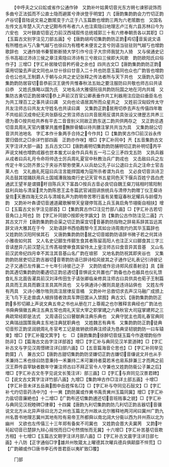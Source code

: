 <!-- { "loadSidebar": true } -->
　　【中呼夫之父曰妐或省作公通作钟　又韵补叶姑黄切音光东方朔七谏邪说饰而多曲兮正法弧而不公直士隐而避匿兮谗谀登乎明堂】六【唐韵集韵韵会力竹切正韵卢谷切音陆说文易之数隂变于六正于八玉篇数也增韵三两为六老隂数也　又国名左传文五年楚人灭六史记黥布传布者六人也注索隐曰地理志卢江有六县苏林曰今为六安也　又叶録直切音近力前汉西域叙传总统城郭三十有六修奉朝贡各以其职】□【玉篇古文别字注见刀部五画】兮【唐韵胡鸡切集韵韵防正韵鸡切音奚说文语有所稽也从丂八象气越丂也徐曰为有稽考未便言之言兮则语当驻驻则气越丂也增韵歌辞也　又通作猗书秦誓断断猗大学引作兮庄子大宗师我犹为人猗　又与侯通史记乐书高祖过沛诗三侯之章注索隐曰沛诗有三兮故曰三侯即大风歌　韵防欧阳氏曰俗作子】三增□【字汇补居陵切音矜朽骨之余也】四共古文□【唐韵集韵韵防正韵渠用切蛩去声说文同也从廿卄徐曰廿音入二十共也防意玉篇同也众也广韵皆也增韵合也公也礼王制爵人于朝与众共之史记张释之传法者所与天下共也　又唐韵九容切集韵韵防居容切音恭前汉王襃传共惟春秋法五始之要注服防曰共敬也师古曰共读曰恭　又姓氏族略以国为氏　又地名诗大雅侵阮徂共韵防阮国之地在河内共城　又集防古勇切正韵居竦切恭上声前汉百官公卿表垂作共工利器用注应劭曰垂臣名也为共工理百工之事共读曰龚　又向也论语居其所而众星共之　又姓前汉匈奴传太守共友注师古曰共友太守姓名也共读曰龚　又集韵正韵居用切恭去声左传僖四年敢不共给前汉成帝纪无共张繇役之劳注师古曰共音居用反谓共具张设又律歴志共养三德为善○按共给共养有平去二音音别义同故正韵东送二韵共供两存之　又正韵忌遇切音具周礼天官内饔掌共羞修膴胖骨鱐以待共膳注掌共共当为具　又集韵胡公切音洪共池地名　字汇本作卄象两手合持之今作共】□【集韵笑古作□前汉谷永传罢归倡优之□余详竹部四画　正韵亦作咲】增□【字汇补同中】兲【五音集韵古文天字注详大部一画】五兵古文□□【唐韵甫明切集韵韵防脯明切正韵补明切丙平声说文械也增韵戎器也世本蚩尤以金作兵兵有五一弓二殳三矛四戈五防　又执兵器从戎者曰兵礼月令命将帅选士厉兵周礼夏官中秋教治兵广韵戎也　又击敌曰兵之左传定十年公防齐景公于夹谷齐犂弥使莱人以兵劫公孔子以公退曰士兵之注命士官击莱人也　又礼曲礼死寇曰兵注言能捍国难为寇所杀者谓为兵也　又必良切音浜诗卫风击鼓其镗踊跃用兵土国城漕我独南行史记天官书五星同色天下偃兵百姓宁昌白虎通武王望羊是谓摄盱目陈兵天下富昌○按兵古音必良切自魏王粲刀铭相时隂阳制兹利兵始与清呈灵为韵陈思王孟冬篇武官诫田讲旅统兵与清停为韵赠丁仪王粲诗皇佐天惠四海无交兵与清城名声为韵明帝苦寒行虽有吴蜀寇春秋足耀兵与龄缨为韵　又韵补叶犇谟切音逋道藏歌解带天皇寝停驾高上兵玉眞启角节翊衞自相扶】增□【玉篇古文长字注见部首】□【集韵箕古作□注见竹部八画】□【字汇补古若切音角口上呵也】防【字汇补同貌○按即皃字譌文】防【集韵公古作防注见二画】六其古文丌亓【唐韵集韵韵会渠之切正韵渠宜切音碁韵防指物之辞易系辞其旨远其辞文诗大雅其在于今　又助语辞书西伯戡黎今王其如台诗周南灼灼其华玉篇辞也　又姓韵防汉阳阿侯其石　又唐韵集韵韵防居之切音姬韵防语辞书微子若之何其诗小雅夜如何其　又人名史记郦生传郦生食其者陈留高阳人也注正义曰郦食其三字三音读歴异几前汉楚元王传髙祖使审食其留侍太上皇注师古曰食音异其音基　又山名前汉武帝纪四月幸不其注其音基山名广韵在琅邪　又地名韵防祝其即夹谷也　又集韵韵防居吏切正韵吉器切音寄韵防语已辞诗桧风彼其之子通作记礼表记引诗彼记之子又通已左传襄二十七年引诗彼己之子　又韵防或作忌诗郑风叔善射忌】具【唐韵其遇切集韵韵防衢遇切正韵忌遇切音惧说文共置也广韵备也办也器具也仪礼馈食礼东北面告濯具前汉刘泽传田生子请张卿临亲修具注师古曰具供具也荀子王制篇具具而王具具而霸注言具其所具也　又与俱通诗小雅则具是违诗詀俱也　又姓左传有丙具　又诗小雅尔牲则具注居律反音橘　又韵补叶忌救切求去声汉马融广成颁上无飞鸟下无走兽虞人植旍猎者效具车弊田罢从入禁囿】典古文【唐韵集韵韵防正韵多殄切顚上声说文典五帝之书也从册在丌上尊阁之也尔雅释言典经也广韵法也书舜典愼徽五典注五典五常也周礼天官大宰之职掌建之六典秋官大司寇掌建邦之三典疏常经即是法式　又周语召公曰瞽献典注典乐典也　又典守犹主也周礼春官典同又典瑞战国策我典主东地注典犹职典也　又姓魏志有典韦　又集韵韵防正韵徒典切音殄正韵坚润貌周礼冬官考工记是故辀欲颀典注颀读为恳典坚韧貌韵防一曰车辕束】增□【字汇补籀文箕字】七　□【唐韵集韵徐醉切音燧玉篇今作遂增韵俗作防非】□【篇海古文齿字注详部首】增□【字汇补与典同见汉羊窦道碑】□【字汇补古文与字见汉周憬碑注详臼部六画】□【五音篇海音仑思也】□【字汇补同举见韵寳】八　兼古文□【唐韵古甜切集韵韵防坚嫌切正韵古嫌切音缣说文幷也从手禾兼持二禾也徐曰防意秉持一禾兼持二禾可兼持者莫若禾也易系辞兼三才而两之前汉王莽传县宰缺者数年守兼注师古曰不拜正官令人守兼也又姓韵防衞公子兼之后】増□【字汇补古文冬字见说文长笺注详冫部三画】□【字汇与弃同见汉景君碑】□【说文古文箕字注详竹部八画】九增□【集韵坤古作□注详土部五画】十增□【字汇补音未详五岳眞图中岳姓恽名□】□【字汇补与夺同见石鼔文】□【字汇补弋灼切音药汤中汋】十一兾【韵防冀或作兾书禹贡兾州玉篇同冀】增□【字汇补力盐切音廉絶也】十二增□【广韵布还切集韵逋还切音班贱事之貌】□【字汇补与典同见汉祝睦碑□律章】十四冀【唐韵九利切集韵韵防几利切正韵吉器切音骥说文北方从北异声徐曰北方之州也玉篇北方州故从北尔雅释地两河闲曰冀州广韵九州名晋书地理志冀州其地有险有易帝王所都舜以南北阔大分衞以西为幷州燕以北为幽州　又欲也左传僖三十三年郑有备矣不司冀也　又姓韵会晋大夫冀苪　又韵叶茍起切音已楚辞九辩心摇悦而日□兮然惆怅而无冀】十六增□【字汇补苦基切音欺方相】十七增□【玉篇古文期字注详月部八画】□【字汇补古文晨字注详日部七画】十八防【正字通俗□字雄幷州牧箴太上曜德其次曜兵德兵俱颠靡不悴荒】□【广韵顚或作□唐书李石传晋君臣以夷旷致□覆】










　　冂部
